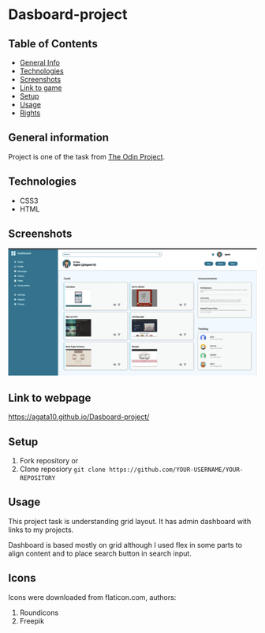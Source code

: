 # Dasboard-project

## Table of Contents
* [General Info](#general-information)
* [Technologies](#technologies)
* [Screenshots](#screenshots)
* [Link to game](#link-to-game)
* [Setup](#setup)
* [Usage](#usage)
* [Rights](#Icons)


## General information
Project is one of the task from [The Odin Project](https://www.theodinproject.com/lessons/node-path-intermediate-html-and-css-admin-dashboard). 

## Technologies
* CSS3
* HTML

## Screenshots
![Wepage](/images/screensshot.png)


## Link to webpage
 https://agata10.github.io/Dasboard-project/

## Setup

1. Fork repository 
or
2. Clone reposiory
   `git clone https://github.com/YOUR-USERNAME/YOUR-REPOSITORY`

## Usage

This project task is understanding grid layout. It has admin dashboard with links to my projects. 

Dashboard is based mostly on grid although I used flex in some parts to align content and to place search button in search input.

## Icons

Icons were downloaded from flaticon.com, authors:
1. Roundicons
2. Freepik